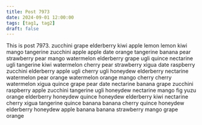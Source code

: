 ```yaml
---
title: Post 7973
date: 2024-09-01 12:00:00
tags: [tag1, tag2]
draft: false
---
```

This is post 7973.
zucchini
grape
elderberry
kiwi
apple
lemon
lemon
kiwi
mango
tangerine
zucchini
apple
apple
date
orange
tangerine
banana
pear
strawberry
pear
mango
watermelon
elderberry
grape
ugli
quince
nectarine
ugli
tangerine
kiwi
watermelon
cherry
pear
strawberry
xigua
date
raspberry
zucchini
elderberry
apple
ugli
cherry
ugli
honeydew
elderberry
nectarine
watermelon
pear
orange
watermelon
orange
mango
cherry
cherry
watermelon
xigua
quince
grape
pear
date
nectarine
banana
grape
zucchini
raspberry
apple
zucchini
tangerine
ugli
honeydew
nectarine
mango
fig
yuzu
orange
elderberry
honeydew
quince
honeydew
elderberry
kiwi
nectarine
cherry
xigua
tangerine
quince
banana
banana
cherry
quince
honeydew
elderberry
honeydew
apple
banana
banana
strawberry
mango
grape
orange
